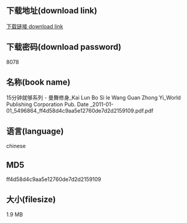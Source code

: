 ## 下载地址(download link)
[下载链接 download link](https://voluble-croquembouche-d321dc.netlify.app/?s=15%E5%88%86%E9%92%9F%E5%B0%B1%E5%A4%9F%E7%B3%BB%E5%88%97+-+%E6%9B%BC%E8%88%9E%E4%BF%AE%E8%BA%AB_Kai+Lun+Bo+Si+le+Wang+Guan+Zhong+Yi_World+Publishing+Corporation+Pub.+Date+_2011-01-01_5496864_ff4d58d4c9aa5e12760de7d2d2159109.pdf)

## 下载密码(download password)
8078

## 名称(book name)
15分钟就够系列 - 曼舞修身_Kai Lun Bo Si le Wang Guan Zhong Yi_World Publishing Corporation Pub. Date _2011-01-01_5496864_ff4d58d4c9aa5e12760de7d2d2159109.pdf.pdf

## 语言(language)
chinese

## MD5
ff4d58d4c9aa5e12760de7d2d2159109

## 大小(filesize)
1.9 MB
